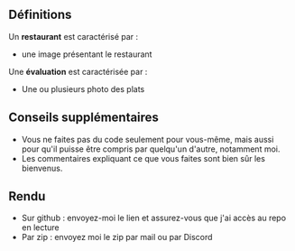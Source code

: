 ## Définitions

Un **restaurant** est caractérisé par :

- une image présentant le restaurant

Une **évaluation** est caractérisée par :

- Une ou plusieurs photo des plats


## Conseils supplémentaires

- Vous ne faites pas du code seulement pour vous-même, mais aussi pour qu'il puisse être compris par quelqu'un d'autre, notamment moi.
- Les commentaires expliquant ce que vous faites sont bien sûr les bienvenus.

## Rendu

- Sur github : envoyez-moi le lien et assurez-vous que j'ai accès au repo en lecture
- Par zip : envoyez moi le zip par mail ou par Discord
